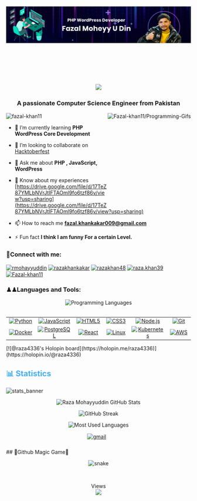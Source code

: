 ![logo](https://github.com/Fazal-khan11/fazal-khan11/blob/main/gitbanner.png)
<marquee><h1 align="center">Hi 👋, I'm Fazal Moheyy U Din</h1></marquee>
<p align="center">
<a href="https://github.com/fazal-khan11"><img src="https://readme-typing-svg.herokuapp.com?lines=PHP+WordPress+Developer;WordPress+Backend+Engineer;PHP+Developer;Front+End+Devloper&center=true&width=500&height=50"></a>
	

<h3 align="center">A passionate Computer Science Engineer from Pakistan</h3>


<a href='https://github.com/Fazal-khan11'>
<img align='right' src='https://miro.medium.com/max/1360/0*7Q3yvSIv_t0ioJ-Z.gif' widht=250 height=250  alt='Fazal-khan11/Programming-Gifs'></a>


<p align="left"> <img src="https://komarev.com/ghpvc/?username=fazal-khan11&label=Profile%20views&color=0e75b6&style=flat" alt="fazal-khan11" /> </p>

- 🌱 I’m currently learning **PHP WordPress Core Development**

- 👯 I’m looking to collaborate on [Hacktoberfest](https://hacktoberfest.com/)

- 💬 Ask me about **PHP , JavaScript, WordPress**
- 📄 Know about my experiences [https://drive.google.com/file/d/17TeZ87YMLbNVrJtIFTAOml9fo6tzf86v/view?usp=sharing](https://drive.google.com/file/d/17TeZ87YMLbNVrJtIFTAOml9fo6tzf86v/view?usp=sharing)

- 📫 How to reach me **fazal.khankakar009@gmail.com**

- ⚡ Fun fact **I think I am funny For a certain Level.**

<h3 align="left">🥰Connect with me:</h3>
<p align="left">
<a href="https://twitter.com/rmohayyuddin" target="blank"><img align="center" src="https://raw.githubusercontent.com/rahuldkjain/github-profile-readme-generator/master/src/images/icons/Social/twitter.svg" alt="rmohayyuddin" height="30" width="40" /></a>
<a href="https://linkedin.com/in/razakhankakar" target="blank"><img align="center" src="https://raw.githubusercontent.com/rahuldkjain/github-profile-readme-generator/master/src/images/icons/Social/linked-in-alt.svg" alt="razakhankakar" height="30" width="40" /></a>
<a href="https://fb.com/razakhan48" target="blank"><img align="center" src="https://raw.githubusercontent.com/rahuldkjain/github-profile-readme-generator/master/src/images/icons/Social/facebook.svg" alt="razakhan48" height="30" width="40" /></a>
<a href="https://instagram.com/raza.khan39" target="blank"><img align="center" src="https://raw.githubusercontent.com/rahuldkjain/github-profile-readme-generator/master/src/images/icons/Social/instagram.svg" alt="raza.khan39" height="30" width="40" /></a>
<a href="https://www.leetcode.com/Fazal-khan11" target="blank"><img align="center" src="https://raw.githubusercontent.com/rahuldkjain/github-profile-readme-generator/master/src/images/icons/Social/leet-code.svg" alt="Fazal-khan11" height="30" width="40" /></a>
</p>

<h3 align="left">♟♟Languages and Tools:</h3>

<div align="center" style="display:block;">
    <img width="100px" alt="Programming Languages" src="https://user-images.githubusercontent.com/78341798/194531121-47b0119a-ce00-439d-b586-125f86acb098.png"/> 
</div>
<br>
<table>
  <tr>
    <td align="center" width="150">
      <a href="https://www.python.org/">
        <img src="https://img.shields.io/badge/-Python-000?&logo=Python" alt="Python" width="120" height="40"/>
      </a>
    </td>
    <td align="center" width="150">
      <a href="https://developer.mozilla.org/en-US/docs/Web/JavaScript">
        <img src="https://img.shields.io/badge/-JavaScript-000?&logo=JavaScript" alt="JavaScript" width="120" height="40"/>
      </a>
    </td>
    <td align="center" width="150">
      <a href="https://developer.mozilla.org/en-US/docs/Web/Guide/HTML/HTML5">
        <img src="https://img.shields.io/badge/-HTML5-000?&logo=HTML5" alt="HTML5" width="120" height="40"/>
      </a>
    </td>
    <td align="center" width="150">
      <a href="https://developer.mozilla.org/en-US/docs/Web/CSS">
        <img src="https://img.shields.io/badge/-CSS3-000?&logo=CSS3&logoColor=1572B6" alt="CSS3" width="120" height="40"/>
      </a>
    </td>
    <td align="center" width="150">
      <a href="https://nodejs.org/">
        <img src="https://img.shields.io/badge/-Node.js-000?&logo=node.js" alt="Node.js" width="120" height="40"/>
      </a>
    </td>
    <td align="center" width="150">
      <a href="https://git-scm.com/">
        <img src="https://img.shields.io/badge/-Git-000?&logo=git" alt="Git" width="120" height="40"/>
      </a>
    </td>
  </tr>
  <tr>
    <td align="center" width="150">
      <a href="https://www.docker.com/">
        <img src="https://img.shields.io/badge/-Docker-000?&logo=docker" alt="Docker" width="120" height="40"/>
      </a>
    </td>
    <td align="center" width="150">
      <a href="https://www.postgresql.org/">
        <img src="https://img.shields.io/badge/-PostgreSQL-000?&logo=postgresql" alt="PostgreSQL" width="120" height="40"/>
      </a>
    </td>
    <td align="center" width="150">
      <a href="https://reactjs.org/">
        <img src="https://img.shields.io/badge/-React-000?&logo=react" alt="React" width="120" height="40"/>
      </a>
    </td>
    <td align="center" width="150">
      <a href="https://www.linux.org/">
        <img src="https://img.shields.io/badge/-Linux-000?&logo=linux" alt="Linux" width="120" height="40"/>
      </a>
    </td>
    <td align="center" width="150">
      <a href="https://kubernetes.io/">
        <img src="https://img.shields.io/badge/-Kubernetes-000?&logo=kubernetes" alt="Kubernetes" width="120" height="40"/>
      </a>
    </td>
    <td align="center" width="150">
      <a href="https://aws.amazon.com/">
        <img src="https://img.shields.io/badge/-AWS-000?&logo=amazon-aws" alt="AWS" width="120" height="40"/>
      </a>
    </td>
  </tr>
</table>
[![@raza4336's Holopin board](https://holopin.me/raza4336)](https://holopin.io/@raza4336)


	

<h2 style="color: #44AEFB">📊 Statistics</h2>

![stats_banner](https://user-images.githubusercontent.com/78341798/194534778-d662496c-ae00-4e8d-ae9b-b90912054e7f.gif)

<!-- Begin Stats Cards -->
<!-- Resources:  -->
<!-- Github & Languages Stats: https://github.com/anuraghazra/github-readme-stats --> 
<!-- Streak Stats: https://github.com/denvercoder1/github-readme-streak-stats -->
<!-- Change the value after ?username= to your GitHub username. -->
<div class="stats" align="center">

![Raza Mohayyuddin GitHub Stats](https://github-readme-stats.vercel.app/api?username=Fazal-khan11&hide=stars&count_private=true&show_icons=true&theme=algolia&border_radius=20)

![GitHub Streak](https://streak-stats.demolab.com?user=Fazal-khan11&count_private=true&theme=algolia&border_radius=20)

![Most Used Languages](https://github-readme-stats.vercel.app/api/top-langs/?username=Fazal-khan11&layout=compact&show_icons=true&theme=algolia&border_radius=20)
</div>
<!--  End Stats Cards -->


<!-- Begin Footer -->
<!-- Icons Resources -->
<!-- https://devicon.dev/ -->
<div class="footer" align="center" style="margin:15px;">
    <a href="mailto:raza.khan4336@gmail.com" target="_blank">
        <img style="margin:0 10px 10px 0;" src="https://user-images.githubusercontent.com/78341798/194531383-ddb2b774-5bb9-491c-b601-4a4a7d9792fb.svg" alt="gmail" width="40px"/>
    </a>
</div>
<!-- End Footer -->
<!-- Magic Game -->
## 🐍Github Magic Game🐍

<p align="center">
  <img src="https://github.com/Fazal-khan11/Fazal-khan11/raw/output/github-contribution-grid-snake.svg" alt="snake"></center>
</p>
<br>

<p align="center"> 
  Views<br>
  <img src="https://profile-counter.glitch.me/Fazal-khan11/count.svg" />
</p>

